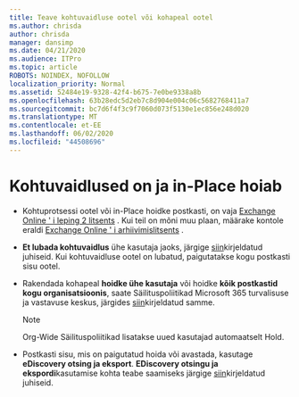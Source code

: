 ```yaml
---
title: Teave kohtuvaidluse ootel või kohapeal ootel
ms.author: chrisda
author: chrisda
manager: dansimp
ms.date: 04/21/2020
ms.audience: ITPro
ms.topic: article
ROBOTS: NOINDEX, NOFOLLOW
localization_priority: Normal
ms.assetid: 52484e19-9328-42f4-b675-7e0be9338a8b
ms.openlocfilehash: 63b28edc5d2eb7c8d904e004c06c5682768411a7
ms.sourcegitcommit: bc7d6f4f3c9f7060d073f5130e1ec856e248d020
ms.translationtype: MT
ms.contentlocale: et-EE
ms.lasthandoff: 06/02/2020
ms.locfileid: "44508696"
---
```

# <a name="about-litigation-holds-and-in-place-holds"></a>Kohtuvaidlused on ja in-Place hoiab

- Kohtuprotsessi ootel või in-Place hoidke postkasti, on vaja [Exchange Online ' i leping 2 litsents](https://docs.microsoft.com/office365/servicedescriptions/office-365-platform-service-description/office-365-plan-options) . Kui teil on mõni muu plaan, määrake kontole eraldi [Exchange Online ' i arhiivimislitsents](https://docs.microsoft.com/office365/servicedescriptions/exchange-online-archiving-service-description/exchange-online-archiving-service-description) . 
    
- **Et lubada kohtuvaidlus** ühe kasutaja jaoks, järgige [siin](https://docs.microsoft.com/office365/SecurityCompliance/place-a-mailbox-on-litigation-hold)kirjeldatud juhiseid. Kui kohtuvaidluse ootel on lubatud, paigutatakse kogu postkasti sisu ootel.
    
- Rakendada kohapeal **hoidke ühe kasutaja** või hoidke **kõik postkastid kogu organisatsioonis**, saate Säilituspoliitikad Microsoft 365 turvalisuse ja vastavuse keskus, järgides [siin]( https://docs.microsoft.com/microsoft-365/compliance/retention-policies)kirjeldatud samme.
    
    > [!NOTE]
    > Org-Wide Säilituspoliitikad lisatakse uued kasutajad automaatselt Hold. 
  
- Postkasti sisu, mis on paigutatud hoida või avastada, kasutage **eDiscovery otsing ja eksport**. **EDiscovery otsingu ja ekspordi**kasutamise kohta teabe saamiseks järgige [siin](https://docs.microsoft.com/microsoft-365/compliance/export-search-results)kirjeldatud juhiseid.
    

